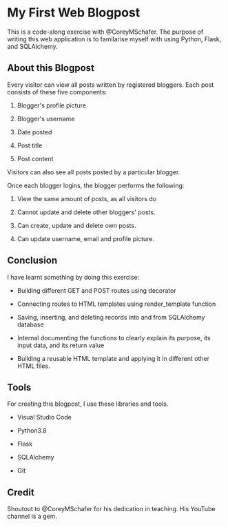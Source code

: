 # My First Web Blogpost

This is a code-along exercise with @CoreyMSchafer. The purpose of writing this web application is to familarise myself with using Python, Flask, and SQLAlchemy.


## About this Blogpost

Every visitor can view all posts written by registered bloggers. Each post consists of these five components:

1. Blogger's profile picture

2. Blogger's username

3. Date posted

4. Post title

5. Post content

Visitors can also see all posts posted by a particular blogger.

Once each blogger logins, the blogger performs the following:

1. View the same amount of posts, as all visitors do

2. Cannot update and delete other bloggers' posts.

3. Can create, update and delete own posts.

4. Can update username, email and profile picture.

## Conclusion

I have learnt something by doing this exercise:

* Building different GET and POST routes using decorator

* Connecting routes to HTML templates using render_template function

* Saving, inserting, and deleting records into and from SQLAlchemy database

* Internal documenting the functions to clearly explain its purpose, its input data, and its return value

* Building a reusable HTML template and applying it in different other HTML files.

## Tools

For creating this blogpost, I use these libraries and tools.

* Visual Studio Code

* Python3.8

* Flask

* SQLAlchemy

* Git

## Credit

Shoutout to @CoreyMSchafer for his dedication in teaching. His YouTube channel is a gem.